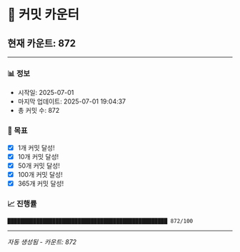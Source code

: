 # 🔢 커밋 카운터

## 현재 카운트: 872

---

### 📊 정보
- 시작일: 2025-07-01
- 마지막 업데이트: 2025-07-01 19:04:37
- 총 커밋 수: 872

### 🎯 목표
- [x] 1개 커밋 달성!
- [x] 10개 커밋 달성!
- [x] 50개 커밋 달성!
- [x] 100개 커밋 달성!
- [x] 365개 커밋 달성!

### 📈 진행률
```
██████████████████████████████████████████████████ 872/100
```

---
*자동 생성됨 - 카운트: 872*

